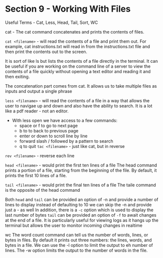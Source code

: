# Section 9 - Working With Files
Useful Terms - Cat, Less, Head, Tail, Sort, WC

cat - The cat command concatenates and prints the contents of files.

`cat <filename>` - will read the contents of a file and print them out. For example, cat instructions.txt will read in from the instructions.txt file and then print the contents out to the screen.

It is sort of like ls but lists the contents of a file directly in the terminal. It can be useful if you are working on the command line of a server to view the contents of a file quickly without opening a text editor and reading it and then exiting.

The concatenation part comes from cat. It allows us to take multiple files as inputs and output a single phrase

`less <filename>` - will read the contents of a file in a way that allows the user to navigae up and down and also have the ability to search. It is a lot like a pdf reader - not an editor.
- With less open we have access to a few commands:
	- space or f to go to next page
	- b to to back to previous page
	- enter or down to scroll line by line
	- forward slash / followed by a pattern to search
	- q to quit
`tac <filename>` - just like cat, but in reverse

`rev <filename>` - reverse each line

`head <filename>` - would print the first ten lines of a file
The head command prints a portion of a file, starting from the beginning of the file. By default, it prints the first 10 lines of a file.

`tail <filename>` - would print the final ten lines of a file
The taile command is the opposite of the head command

Both `head` and `tail` can be provided an option of -n <number> and provide a number of lines to display instead of defaulting to 10 we can skip the -n and provide just a -<number> as well
In addition, there is a `-c` option which is used to display the last number of bytes
`tail` can be provided an option of `-f` to await changes at the end of a file. It is particularly useful for viewing logs as it hangs up the terminal but allows the user to monitor incoming changes in realtime

wc
The word count command can tell us the number of words, lines, or bytes in files. By default it prints out three numbers: the lines, words, and bytes in a file.
We can use the -l option to limit the output to eh number of lines.
The -w option limits the output to the number of words in the file.
